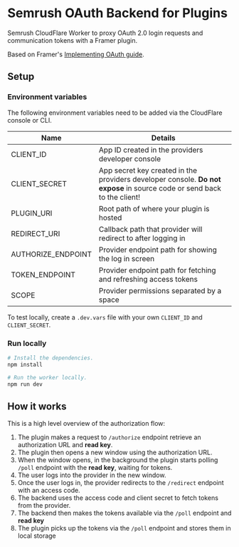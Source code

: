 # Semrush OAuth Backend for Plugins

Semrush CloudFlare Worker to proxy OAuth 2.0 login requests and communication tokens with a Framer plugin.

Based on Framer's [Implementing OAuth guide](https://developers.framer.wiki/docs/oauth).

## Setup

### Environment variables

The following environment variables need to be added via the CloudFlare console or CLI.

| Name               | Details                                                                                                                 |
| ------------------ | ----------------------------------------------------------------------------------------------------------------------- |
| CLIENT_ID          | App ID created in the providers developer console                                                                       |
| CLIENT_SECRET      | App secret key created in the providers developer console. **Do not expose** in source code or send back to the client! |
| PLUGIN_URI         | Root path of where your plugin is hosted                                                                                |
| REDIRECT_URI       | Callback path that provider will redirect to after logging in                                                           |
| AUTHORIZE_ENDPOINT | Provider endpoint path for showing the log in screen                                                                    |
| TOKEN_ENDPOINT     | Provider endpoint path for fetching and refreshing access tokens                                                        |
| SCOPE              | Provider permissions separated by a space                                                                               |

To test locally, create a `.dev.vars` file with your own `CLIENT_ID` and `CLIENT_SECRET`.

### Run locally

```sh
# Install the dependencies.
npm install

# Run the worker locally.
npm run dev
```

## How it works

This is a high level overview of the authorization flow:

1. The plugin makes a request to `/authorize` endpoint retrieve an authorization URL and **read key**.
2. The plugin then opens a new window using the authorization URL.
3. When the window opens, in the background the plugin starts polling `/poll` endpoint with the **read key**, waiting for tokens.
4. The user logs into the provider in the new window.
5. Once the user logs in, the provider redirects to the `/redirect` endpoint with an access code.
6. The backend uses the access code and client secret to fetch tokens from the provider.
7. The backend then makes the tokens available via the `/poll` endpoint and **read key**
8. The plugin picks up the tokens via the `/poll` endpoint and stores them in local storage
